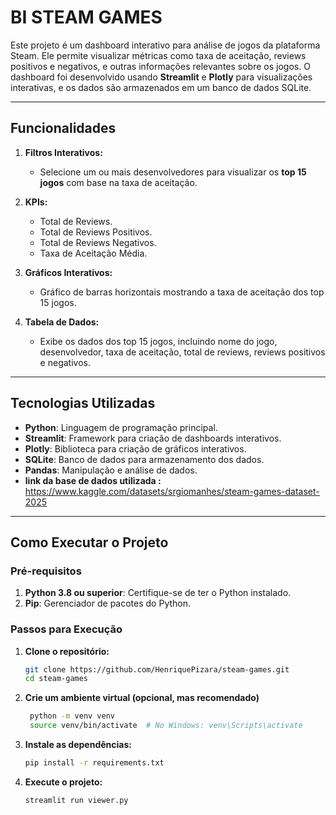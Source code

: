 # BI STEAM GAMES

Este projeto é um dashboard interativo para análise de jogos da plataforma Steam. Ele permite visualizar métricas como taxa de aceitação, reviews positivos e negativos, e outras informações relevantes sobre os jogos. O dashboard foi desenvolvido usando **Streamlit** e **Plotly** para visualizações interativas, e os dados são armazenados em um banco de dados SQLite.

---

## **Funcionalidades**

1. **Filtros Interativos:**
   - Selecione um ou mais desenvolvedores para visualizar os **top 15 jogos** com base na taxa de aceitação.
   
2. **KPIs:**
   - Total de Reviews.
   - Total de Reviews Positivos.
   - Total de Reviews Negativos.
   - Taxa de Aceitação Média.

3. **Gráficos Interativos:**
   - Gráfico de barras horizontais mostrando a taxa de aceitação dos top 15 jogos.

4. **Tabela de Dados:**
   - Exibe os dados dos top 15 jogos, incluindo nome do jogo, desenvolvedor, taxa de aceitação, total de reviews, reviews positivos e negativos.

---

## **Tecnologias Utilizadas**

- **Python**: Linguagem de programação principal.
- **Streamlit**: Framework para criação de dashboards interativos.
- **Plotly**: Biblioteca para criação de gráficos interativos.
- **SQLite**: Banco de dados para armazenamento dos dados.
- **Pandas**: Manipulação e análise de dados.
- **link da base de dados utilizada :**
  https://www.kaggle.com/datasets/srgiomanhes/steam-games-dataset-2025
---

## **Como Executar o Projeto**

### **Pré-requisitos**

1. **Python 3.8 ou superior**: Certifique-se de ter o Python instalado.
2. **Pip**: Gerenciador de pacotes do Python.

### **Passos para Execução**

1. **Clone o repositório:**
   ```bash
   git clone https://github.com/HenriquePizara/steam-games.git
   cd steam-games
2. **Crie um ambiente virtual (opcional, mas recomendado)**
   ```bash
    python -m venv venv
    source venv/bin/activate  # No Windows: venv\Scripts\activate
3. **Instale as dependências:**
   ```bash
   pip install -r requirements.txt
4. **Execute o projeto:**
   ```bash
   streamlit run viewer.py
